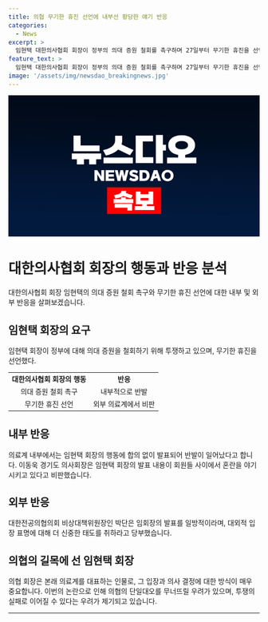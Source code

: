```yaml
---
title: 의협 무기한 휴진 선언에 내부선 황당한 얘기 반응
categories:
  - News
excerpt: >
  임현택 대한의사협회 회장이 정부의 의대 증원 철회를 촉구하며 27일부터 무기한 휴진을 선언한 가운데, 의료계 내부에서 반발이 일고 있다. 이동욱 경기도 의사회장은 합의 없는 발표에 비판을 터뜨리며, 박단 대한전공의협의회 비상대책위원장도 무기한 휴진이 합의되지 않았다고 지적했다. 내부 의사결정의 민주적 정당성과 절차적 적절성이 부족하다는 우려와 비판이 농후하다. 
feature_text: >
  임현택 대한의사협회 회장이 정부의 의대 증원 철회를 촉구하며 27일부터 무기한 휴진을 선언한 가운데, 의료계 내부에서 반발이 일고 있다. 이동욱 경기도 의사회장은 합의 없는 발표에 비판을 터뜨리며, 박단 대한전공의협의회 비상대책위원장도 무기한 휴진이 합의되지 않았다고 지적했다. 내부 의사결정의 민주적 정당성과 절차적 적절성이 부족하다는 우려와 비판이 농후하다. 
image: '/assets/img/newsdao_breakingnews.jpg'
---
```


<p><img src="/assets/img/newsdao_breakingnews.jpg" alt="firstkoreanews 속보" /></p>

<h1 data-ke-size="size26">대한의사협회 회장의 행동과 반응 분석</h1>

<p data-ke-size="size16">대한의사협회 회장 임현택의 의대 증원 철회 촉구와 무기한 휴진 선언에 대한 내부 및 외부 반응을 살펴보겠습니다.</p>

<h2 data-ke-size="size20">임현택 회장의 요구</h2>

<p data-ke-size="size16">임현택 회장이 정부에 대해 의대 증원을 철회하기 위해 투쟁하고 있으며, 무기한 휴진을 선언했다.</p>

<table>
   <tbody>
      <tr>
         <td style="text-align: center; height: 17px;"><b>대한의사협회 회장의 행동</b></td>
         <td style="text-align: center; height: 17px;"><b>반응</b></td>
      </tr>
      <tr>
         <td style="text-align: center; height: 17px;">의대 증원 철회 촉구</td>
         <td style="text-align: center; height: 17px;">내부적으로 반발</td>
      </tr>
      <tr>
         <td style="text-align: center; height: 17px;">무기한 휴진 선언</td>
         <td style="text-align: center; height: 17px;">외부 의료계에서 비판</td>
      </tr>
   </tbody>
</table>

<h2 data-ke-size="size20">내부 반응</h2>

<p data-ke-size="size16">의료계 내부에서는 임현택 회장의 행동에 합의 없이 발표되어 반발이 일어났다고 합니다. 이동욱 경기도 의사회장은 임현택 회장의 발표 내용이 회원들 사이에서 혼란을 야기시키고 있다고 비판했습니다.</p>

<h2 data-ke-size="size20">외부 반응</h2>

<p data-ke-size="size16">대한전공의협의회 비상대책위원장인 박단은 임회장의 발표를 일방적이라며, 대외적 입장 표명에 대해 더 신중한 태도를 취하라고 당부했습니다.</p>

<h2 data-ke-size="size20">의협의 길목에 선 임현택 회장</h2>

<p data-ke-size="size16">의협 회장은 본래 의료계를 대표하는 인물로, 그 입장과 의사 결정에 대한 방식이 매우 중요합니다. 이번의 논란으로 인해 의협의 단일대오를 무너뜨릴 우려가 있으며, 투쟁의 실패로 이어질 수 있다는 우려가 제기되고 있습니다.</p>

<hr>

<p data-ke-size="size16">&nbsp;</p>

